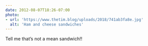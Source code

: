 ```yaml
---
date: 2012-08-07T18:26-07:00
photo:
- url: 'https://www.thetim.blog/uploads/2018/741ab3fa8e.jpg'
  alt: 'Ham and cheese sandwiches'
---
```

Tell me that’s not a mean sandwich!!
